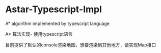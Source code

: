 # Astar-Typescript-Impl
A* algorithm implemented by typescript language

A* 算法实现- 使用typescript语言

目前提供了默认的console渲染地图，想要渲染到其他地方，请实现Map接口

